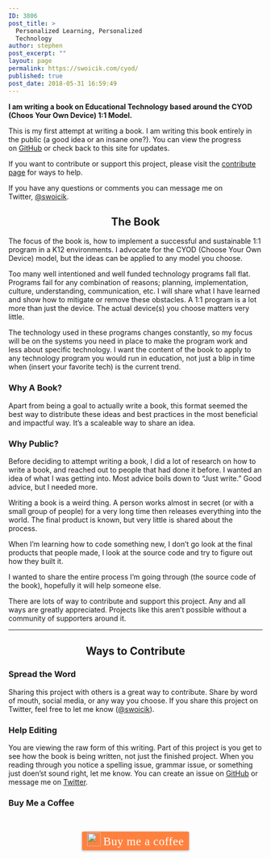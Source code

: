 ```yaml
---
ID: 3806
post_title: >
  Personalized Learning, Personalized
  Technology
author: stephen
post_excerpt: ""
layout: page
permalink: https://swoicik.com/cyod/
published: true
post_date: 2018-05-31 16:59:49
---
```

<strong>I am writing a book on Educational Technology based around the CYOD (Choos Your Own Device) 1:1 Model.</strong>

This is my first attempt at writing a book. I am writing this book entirely in the public (a good idea or an insane one?). You can view the progress on <a href="https://github.com/swoicik/cyod">GitHub</a> or check back to this site for updates.

If you want to contribute or support this project, please visit the <a href="http://cyod.xyz/contribute">contribute page</a> for ways to help.

If you have any questions or comments you can message me on Twitter, <a href="https://twitter.com/swoicik">@swoicik</a>.
<h2 id="the-book" style="text-align: center;">The Book</h2>
The focus of the book is, how to implement a successful and sustainable 1:1 program in a K12 environments. I advocate for the CYOD (Choose Your Own Device) model, but the ideas can be applied to any model you choose.

Too many well intentioned and well funded technology programs fall flat. Programs fail for any combination of reasons; planning, implementation, culture, understanding, communication, etc. I will share what I have learned and show how to mitigate or remove these obstacles. A 1:1 program is a lot more than just the device. The actual device(s) you choose matters very little.

The technology used in these programs changes constantly, so my focus will be on the systems you need in place to make the program work and less about specific technology. I want the content of the book to apply to any technology program you would run in education, not just a blip in time when (insert your favorite tech) is the current trend.
<h3 id="why-a-book">Why A Book?</h3>
Apart from being a goal to actually write a book, this format seemed the best way to distribute these ideas and best practices in the most beneficial and impactful way. It’s a scaleable way to share an idea.
<h3 id="why-public">Why Public?</h3>
Before deciding to attempt writing a book, I did a lot of research on how to write a book, and reached out to people that had done it before. I wanted an idea of what I was getting into. Most advice boils down to “Just write.” Good advice, but I needed more.

Writing a book is a weird thing. A person works almost in secret (or with a small group of people) for a very long time then releases everything into the world. The final product is known, but very little is shared about the process.

When I’m learning how to code something new, I don’t go look at the final products that people made, I look at the source code and try to figure out how they built it.

I wanted to share the entire process I’m going through (the source code of the book), hopefully it will help someone else.

There are lots of way to contribute and support this project. Any and all ways are greatly appreciated. Projects like this aren’t possible without a community of supporters around it.

<hr />

<h2 style="text-align: center;">Ways to Contribute</h2>
<h3 id="spread-the-word">Spread the Word</h3>
Sharing this project with others is a great way to contribute. Share by word of mouth, social media, or any way you choose. If you share this project on Twitter, feel free to let me know (<a href="https://twitter.com/swoicik">@swoicik</a>).
<h3 id="help-editing">Help Editing</h3>
You are viewing the raw form of this writing. Part of this project is you get to see how the book is being written, not just the finished project. When you reading through you notice a spelling issue, grammar issue, or something just doen’st sound right, let me know. You can create an issue on <a href="https://github.com/swoicik/cyod/issues">GitHub</a> or message me on <a href="https://twitter.com/swoicik">Twitter</a>.
<h3 id="buy-me-a-coffee">Buy Me a Coffee</h3>
&nbsp;
<p style="text-align: center;"><style>.bmc-button img{width: 27px !important;margin-bottom: 1px !important;box-shadow: none !important;border: none !important;vertical-align: middle !important;}.bmc-button{line-height: 36px !important;height:37px !important;text-decoration: none !important;display:inline-flex !important;color:#FFFFFF !important;background-color:#FF813F !important;border-radius: 3px !important;border: 1px solid transparent !important;padding: 1px 9px !important;font-size: 23px !important;letter-spacing: 0.6px !important;box-shadow: 0px 1px 2px rgba(190, 190, 190, 0.5) !important;-webkit-box-shadow: 0px 1px 2px 2px rgba(190, 190, 190, 0.5) !important;margin: 0 auto !important;font-family:'Cookie', cursive !important;-webkit-box-sizing: border-box !important;box-sizing: border-box !important;-o-transition: 0.3s all linear !important;-webkit-transition: 0.3s all linear !important;-moz-transition: 0.3s all linear !important;-ms-transition: 0.3s all linear !important;transition: 0.3s all linear !important;}.bmc-button:hover, .bmc-button:active, .bmc-button:focus {-webkit-box-shadow: 0px 1px 2px 2px rgba(190, 190, 190, 0.5) !important;text-decoration: none !important;box-shadow: 0px 1px 2px 2px rgba(190, 190, 190, 0.5) !important;opacity: 0.85 !important;color:#FFFFFF !important;}</style> <a class="bmc-button" href="https://www.buymeacoffee.com/swoicik" target="_blank" rel="noopener"><img src="https://www.buymeacoffee.com/assets/img/BMC-btn-logo.svg" alt="Buy me a coffee" /><span style="margin-left: 5px;">Buy me a coffee</span></a></p>
&nbsp;